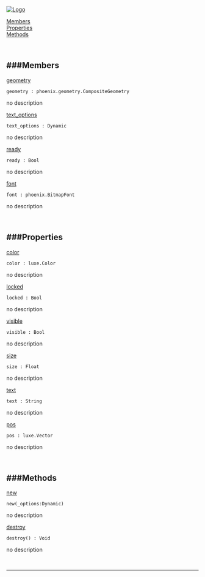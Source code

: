 
[![Logo](http://luxeengine.com/images/logo.png)](index.html)


[Members](#Members)   
[Properties](#Properties)   
[Methods](#Methods)   


&nbsp;   

<a class="lift" name="Members" ></a>
###Members   
---
<a class="lift" name="geometry" href="#geometry">geometry</a>



    geometry : phoenix.geometry.CompositeGeometry

<span class="small_desc_flat"> no description </span>   

<a class="lift" name="text_options" href="#text_options">text_options</a>



    text_options : Dynamic

<span class="small_desc_flat"> no description </span>   

<a class="lift" name="ready" href="#ready">ready</a>



    ready : Bool

<span class="small_desc_flat"> no description </span>   

<a class="lift" name="font" href="#font">font</a>



    font : phoenix.BitmapFont

<span class="small_desc_flat"> no description </span>   

&nbsp;   

<a class="lift" name="Properties" ></a>
###Properties   
---
<a class="lift" name="color" href="#color">color</a>



    color : luxe.Color

<span class="small_desc_flat"> no description </span>   

<a class="lift" name="locked" href="#locked">locked</a>



    locked : Bool

<span class="small_desc_flat"> no description </span>   

<a class="lift" name="visible" href="#visible">visible</a>



    visible : Bool

<span class="small_desc_flat"> no description </span>   

<a class="lift" name="size" href="#size">size</a>



    size : Float

<span class="small_desc_flat"> no description </span>   

<a class="lift" name="text" href="#text">text</a>



    text : String

<span class="small_desc_flat"> no description </span>   

<a class="lift" name="pos" href="#pos">pos</a>



    pos : luxe.Vector

<span class="small_desc_flat"> no description </span>   

&nbsp;   

<a class="lift" name="Methods" ></a>
###Methods   
---
<a class="lift" name="new" href="#new">new</a>



    new(_options:Dynamic) 

<span class="small_desc_flat"> no description </span>   

<a class="lift" name="destroy" href="#destroy">destroy</a>



    destroy() : Void

<span class="small_desc_flat"> no description </span>   



&nbsp;
&nbsp;
&nbsp;

---  


&nbsp;   
&nbsp;   